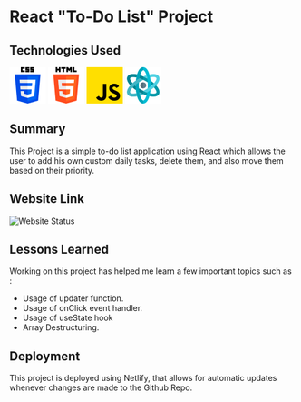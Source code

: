 # React "To-Do List" Project


## Technologies Used
<img src="./public/css-3.png"/>  <img src="./public/html-5.png"/>  <img src="./public/js.png"/>  <img src="./public/structure.png"/>


## Summary
This Project is a simple to-do list application using React which allows the user to add his own custom daily tasks, delete them, and also move them based on their priority.

## Website Link

![Website Status](https://img.shields.io/website?url=https://to-do-listprojj.netlify.app/)

## Lessons Learned
Working on this project has helped me learn a few important topics such as : 
<ul>
    <li>Usage of updater function.</li>
    <li>Usage of onClick event handler.</li>
    <li>Usage of useState hook</li>
    <li>Array Destructuring.</li>
</ul>     



## Deployment

 This project is deployed using Netlify, that allows for automatic updates whenever changes are made to the Github Repo.


